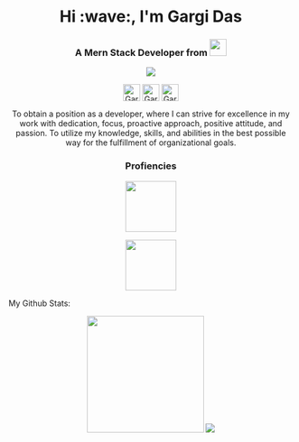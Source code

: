 
<h1 align="center">Hi :wave:, I'm Gargi Das</h1>

<h3 align="center">A Mern Stack Developer from <span>
  <img height="30px" width="30px" src=https://user-images.githubusercontent.com/59872807/89734872-6a279400-da7c-11ea-891e-86ef7e7cf071.jpg>
  <span></h3>
 <p align="center">
  <img src=https://user-images.githubusercontent.com/59872807/89733365-a8b85100-da72-11ea-8677-742c0a8e9187.gif >
 </p> 
  
<p align="center">
<a href=https://gargi-123.github.io/ target="blank"><img align="center" height="30px" width="30px" src=https://cdn.jsdelivr.net/npm/simple-icons@3.0.1/icons/dev-dot-to.svg alt="Gargi" height="20" width="20" /></a>
<a href=https://twitter.com/GargiDas1079419 target="blank"><img align="center" height="30px" width="30px" src=https://cdn.jsdelivr.net/npm/simple-icons@3.0.1/icons/twitter.svg alt="Gargi" height="20" width="20" /></a>
<a href=https://www.linkedin.com/in/gargi-das-57701b197/ target="blank"><img align="center" height="30px" width="30px" src=https://cdn.jsdelivr.net/npm/simple-icons@3.0.1/icons/linkedin.svg alt="Gargi" height="20" width="20" /></a>
</p>

<p align="center">
To obtain a position as a developer, where I can strive for excellence in my work with dedication, focus, proactive approach, positive attitude, and passion. To utilize my knowledge, skills, and abilities in the best possible way for the fulfillment of organizational goals.
</p>
  
<h3 align="center">Profiencies</h3> 
 <p align="center">
  <img height="90px" src=https://user-images.githubusercontent.com/59872807/89734383-7827e580-da79-11ea-9840-299bc8b32335.jpg >
 </p> 
  <p  align="center">
    <img height="90px" src=https://user-images.githubusercontent.com/59872807/89734655-0bade600-da7b-11ea-91e3-a38a9d86eb25.jpg>
  </p>
  
  My Github Stats: 
  <p align='center'>
  <img src="https://github-readme-stats.vercel.app/api?username=Gargi-123&theme=dark&show_icons=true&count_private=true" height="207px" /> 
  <img src="https://github-readme-stats.vercel.app/api/top-langs/?username=Gargi-123&theme=dark"/>

</P>


<!--
**Gargi-123/Gargi-123** is a ✨ _special_ ✨ repository because its `README.md` (this file) appears on your GitHub profile.

Here are some ideas to get you started:

- 🔭 I’m currently working on ...
- 🌱 I’m currently learning ...
- 👯 I’m looking to collaborate on ...
- 🤔 I’m looking for help with ...
- 💬 Ask me about ...
- 📫 How to reach me: ...
- 😄 Pronouns: ...
- ⚡ Fun fact: ...
-->
